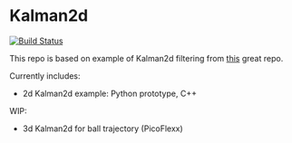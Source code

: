 # Kalman2d

[![Build Status](https://travis-ci.org/juliangaal/kalman.svg?branch=master)](https://travis-ci.org/juliangaal/kalman)

This repo is based on example of Kalman2d filtering from [this](https://github.com/balzer82/Kalman) great repo.

Currently includes:
* 2d Kalman2d example: Python prototype, C++

WIP:
* 3d Kalman2d for ball trajectory (PicoFlexx)
